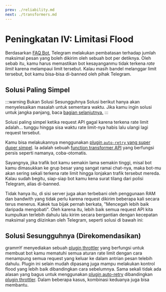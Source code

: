 ```yaml
---
prev: ./reliability.md
next: ./transformers.md
---
```


# Peningkatan IV: Limitasi Flood

Berdasarkan [FAQ Bot](https://core.telegram.org/bots/faq#my-bot-is-hitting-limits-how-do-i-avoid-this), Telegram melakukan pembatasan terhadap jumlah maksimal pesan yang boleh dikirim oleh sebuah bot per detiknya.
Oleh sebab itu, kamu harus memastikan bot kesayanganmu tidak terkena _rate limit_ karena melampaui limit tersebut.
Kalau masih bandel melanggar limit tersebut, bot kamu bisa-bisa di-banned oleh pihak Telegram.

## Solusi Paling Simpel

:::warning Bukan Solusi Sesungguhnya
Solusi berikut hanya akan menyelesaikan masalah untuk sementara waktu.
Jika kamu ingin solusi untuk jangka panjang, baca [bagian selanjutnya.](#solusi-sesungguhnya-direkomendasikan)
:::

Solusi paling simpel ketika request API gagal karena terkena rate limit adalah... tunggu hingga sisa waktu rate limit-nya habis lalu ulangi lagi request tersebut.

Kamu bisa melakukannya menggunakan [plugin `auto-retry` yang super duper simpel](../plugins/auto-retry.md).
Ia adalah sebuah [function transformer API](./transformers.md) yang berfungsi persis seperti namanya, coba-otomatis.

Sayangnya, jika trafik bot kamu semakin lama semakin tinggi, misal bot kamu dimasukkan ke grup besar yang sangat ramai chat-nya, maka bot-mu akan sering sekali terkena rate limit hingga lonjakan trafik tersebut mereda.
Kalau sudah begitu, siap-siap bot kamu kena surat tilang dari polisi Telegram, alias di-banned.

Tidak hanya itu, di sisi server juga akan terbebani oleh penggunaan RAM dan bandwith yang tidak perlu karena request dikirim beberapa kali secara terus menerus.
Kakek tua bijak pernah berkata, "Mencegah lebih baik daripada mengobati". Oleh karena itu, lebih baik semua request API kita kumpulkan terlebih dahulu lalu kirim secara bergantian dengan kecepatan maksimal yang diizinkan oleh Telegram, seperti solusi di bawah ini:

## Solusi Sesungguhnya (Direkomendasikan)

grammY menyediakan sebuah [plugin throttler](../plugins/transformer-throttler.md) yang berfungsi untuk membuat bot kamu mematuhi semua aturan rate limit dengan cara menampung semua request yang keluar ke dalam antrian pesan telebih dahulu.
Plugin ini selain mudah dipasang juga mampu melakukan kontrol flood yang lebih baik dibandingkan cara sebelumnya.
Sama sekali tidak ada alasan yang bagus untuk menggunakan [plugin auto-retry](../plugins/auto-retry.md) dibandingkan [plugin throttler](../plugins/transformer-throttler.md).
Dalam beberapa kasus, kombinasi keduanya juga bisa membantu.
